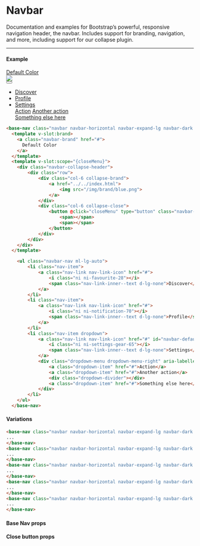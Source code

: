 # Navbar

Documentation and examples for Bootstrap’s powerful, responsive navigation header, the navbar. Includes support for branding, navigation, and more, including support for our collapse plugin.

<hr>

#### Example

<nav class="navbar navbar-horizontal navbar-expand-lg navbar-dark bg-default">
  <a slot="brand" class="navbar-brand" href="#">Default Color</a>
      <div class="navbar-collapse-header" slot-scope="{closeMenu}">
          <div class="row">
              <div class="col-6 collapse-brand">
                  <a href="../../index.html">
                      <img src="/img/brand/blue.png">
                  </a>
              </div>
              <div class="col-6 collapse-close">
                  <button @click="closeMenu" type="button" class="navbar-toggler" data-toggle="collapse" data-target="#navbar-default" aria-controls="navbar-default" aria-expanded="false" aria-label="Toggle navigation">
                      <span></span>
                      <span></span>
                  </button>
              </div>
          </div>
      </div>
      <ul class="navbar-nav ml-lg-auto">
          <li class="nav-item">
              <a class="nav-link nav-link-icon" href="#">
                  <i class="ni ni-favourite-28"></i>
                  <span class="nav-link-inner--text d-lg-none">Discover</span>
              </a>
          </li>
          <li class="nav-item">
              <a class="nav-link nav-link-icon" href="#">
                  <i class="ni ni-notification-70"></i>
                  <span class="nav-link-inner--text d-lg-none">Profile</span>
              </a>
          </li>
          <li class="nav-item dropdown">
              <a class="nav-link nav-link-icon" href="#" id="navbar-default_dropdown_1" role="button" data-toggle="dropdown" aria-haspopup="true" aria-expanded="false">
                  <i class="ni ni-settings-gear-65"></i>
                  <span class="nav-link-inner--text d-lg-none">Settings</span>
              </a>
              <div class="dropdown-menu dropdown-menu-right" aria-labelledby="navbar-default_dropdown_1">
                  <a class="dropdown-item" href="#">Action</a>
                  <a class="dropdown-item" href="#">Another action</a>
                  <div class="dropdown-divider"></div>
                  <a class="dropdown-item" href="#">Something else here</a>
              </div>
          </li>
      </ul>
</nav>

```html
<base-nav class="navbar navbar-horizontal navbar-expand-lg navbar-dark bg-default">
  <template v-slot:brand>
    <a class="navbar-brand" href="#">
      Default Color
    </a>
  </template>
  <template v-slot:scope="{closeMenu}">
    <div class="navbar-collapse-header">
        <div class="row">
            <div class="col-6 collapse-brand">
                <a href="../../index.html">
                    <img src="/img/brand/blue.png">
                </a>
            </div>
            <div class="col-6 collapse-close">
                <button @click="closeMenu" type="button" class="navbar-toggler" data-toggle="collapse" data-target="#navbar-default" aria-controls="navbar-default" aria-expanded="false" aria-label="Toggle navigation">
                    <span></span>
                    <span></span>
                </button>
            </div>
        </div>
    </div>
  </template>

    <ul class="navbar-nav ml-lg-auto">
        <li class="nav-item">
            <a class="nav-link nav-link-icon" href="#">
                <i class="ni ni-favourite-28"></i>
                <span class="nav-link-inner--text d-lg-none">Discover</span>
            </a>
        </li>
        <li class="nav-item">
            <a class="nav-link nav-link-icon" href="#">
                <i class="ni ni-notification-70"></i>
                <span class="nav-link-inner--text d-lg-none">Profile</span>
            </a>
        </li>
        <li class="nav-item dropdown">
            <a class="nav-link nav-link-icon" href="#" id="navbar-default_dropdown_1" role="button" data-toggle="dropdown" aria-haspopup="true" aria-expanded="false">
                <i class="ni ni-settings-gear-65"></i>
                <span class="nav-link-inner--text d-lg-none">Settings</span>
            </a>
            <div class="dropdown-menu dropdown-menu-right" aria-labelledby="navbar-default_dropdown_1">
                <a class="dropdown-item" href="#">Action</a>
                <a class="dropdown-item" href="#">Another action</a>
                <div class="dropdown-divider"></div>
                <a class="dropdown-item" href="#">Something else here</a>
            </div>
        </li>
    </ul>
  </base-nav>
```


#### Variations

<template>
<div style="position: relative">
<nav class="navbar navbar-horizontal navbar-expand-lg navbar-dark mb-3"
    v-for="type in types"
    :key="type"
    :class="`bg-${type}`">
    <a slot="brand" class="navbar-brand" href="#">{{type}} Color</a>
    <div class="navbar-collapse-header" slot-scope="{closeMenu}">
        <div class="row">
            <div class="col-6 collapse-brand">
                <a href="../../index.html">
                    <img src="/img/brand/blue.png">
                </a>
            </div>
            <div class="col-6 collapse-close">
                <button @click="closeMenu" type="button" class="navbar-toggler" data-toggle="collapse" data-target="#navbar-default" aria-controls="navbar-default" aria-expanded="false" aria-label="Toggle navigation">
                    <span></span>
                    <span></span>
                </button>
            </div>
        </div>
    </div>
    <ul class="navbar-nav ml-lg-auto">
        <li class="nav-item">
            <a class="nav-link nav-link-icon" href="#">
                <i class="ni ni-favourite-28"></i>
                <span class="nav-link-inner--text d-lg-none">Discover</span>
            </a>
        </li>
        <li class="nav-item">
            <a class="nav-link nav-link-icon" href="#">
                <i class="ni ni-notification-70"></i>
                <span class="nav-link-inner--text d-lg-none">Profile</span>
            </a>
        </li>
        <li class="nav-item dropdown">
            <a class="nav-link nav-link-icon" href="#" id="navbar-default_dropdown_1" role="button" data-toggle="dropdown" aria-haspopup="true" aria-expanded="false">
                <i class="ni ni-settings-gear-65"></i>
                <span class="nav-link-inner--text d-lg-none">Settings</span>
            </a>
            <div class="dropdown-menu dropdown-menu-right" aria-labelledby="navbar-default_dropdown_1">
                <a class="dropdown-item" href="#">Action</a>
                <a class="dropdown-item" href="#">Another action</a>
                <div class="dropdown-divider"></div>
                <a class="dropdown-item" href="#">Something else here</a>
            </div>
        </li>
    </ul>
</nav>
</div>
</template>
<script>
  export default {
    data(){
        return {
            types: ['primary', 'success', 'danger', 'warning', 'info']
        }
     }
  }
</script>


```html
<base-nav class="navbar navbar-horizontal navbar-expand-lg navbar-dark bg-primary">
...
</base-nav>
<base-nav class="navbar navbar-horizontal navbar-expand-lg navbar-dark bg-success">
...
</base-nav>
<base-nav class="navbar navbar-horizontal navbar-expand-lg navbar-dark bg-danger">
...
</base-nav>
<base-nav class="navbar navbar-horizontal navbar-expand-lg navbar-dark bg-warning">
...
</base-nav>
<base-nav class="navbar navbar-horizontal navbar-expand-lg navbar-dark bg-info">
...
</base-nav>
```

<script>
  export default {
    data(){
        return {
            types: ['primary', 'success', 'danger', 'warning', 'info']
        }
     }
  }
</script>

#### Base Nav props

<props-table component-name="base-nav"></props-table>

#### Close button props

<props-table component-name="close-button"></props-table>
